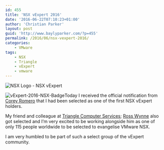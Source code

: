 ```yaml
---
id: 455
title: 'NSX vExpert 2016'
date: '2016-06-22T07:10:23+01:00'
author: 'Christian Parker'
layout: post
guid: 'http://www.baylyparker.com/?p=455'
permalink: /2016/06/nsx-vexpert-2016/
categories:
    - VMware
tags:
    - NSX
    - Triangle
    - vExpert
    - vmware
---
```


![NSX Logo - NSX vExpert](https://i0.wp.com/www.baylyparker.com/wp-content/uploads/2016/06/NSX-300x154-300x154.png?resize=300%2C154)

![vExpert-2016-NSX-Badge](https://i0.wp.com/www.baylyparker.com/wp-content/uploads/2016/06/vExpert-2016-NSX-Badge.png?resize=300%2C198)Today I received the official notification from [Corey Romero](https://twitter.com/vcommunityguy) that I had been selected as one of the first NSX vExpert holders.

My friend and colleague at [Triangle Computer Services](https://twitter.com/TriangleCS); [Ross Wynne](https://twitter.com/RossWynne) also got selected and I’m very excited to be working alongside him as one of only 115 people worldwide to be selected to evangelise VMware NSX.

I am very humbled to be part of such a select group of the vExpert community.